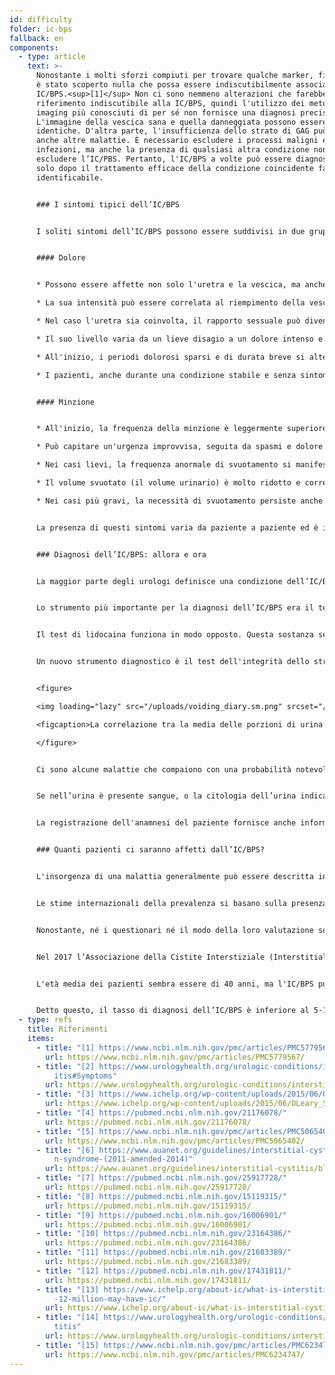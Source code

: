 ```yaml
---
id: difficulty
folder: ic-bps
fallback: en
components:
  - type: article
    text: >-
      Nonostante i molti sforzi compiuti per trovare qualche marker, finora non
      è stato scoperto nulla che possa essere indiscutibilmente associato alla
      IC/BPS.<sup>[1]</sup> Non ci sono nemmeno alterazioni che farebbero
      riferimento indiscutibile alla IC/BPS, quindi l'utilizzo dei metodi di
      imaging più conosciuti di per sé non fornisce una diagnosi precisa.
      L'immagine della vescica sana e quella danneggiata possono essere
      identiche. D'altra parte, l'insufficienza dello strato di GAG può indicare
      anche altre malattie. È necessario escludere i processi maligni e le
      infezioni, ma anche la presenza di qualsiasi altra condizione non può
      escludere l’IC/PBS. Pertanto, l'IC/BPS a volte può essere diagnosticato
      solo dopo il trattamento efficace della condizione coincidente facilmente
      identificabile.


      ### I sintomi tipici dell’IC/BPS


      I soliti sintomi dell’IC/BPS possono essere suddivisi in due gruppi principali.<sup>[2]</sup>


      #### Dolore


      * Possono essere affette non solo l'uretra e la vescica, ma anche il basso ventre, l'area pelvica o perineale (inoltre nel caso delle donne la vagina, nel caso degli uomini lo scroto e il pene)

      * La sua intensità può essere correlata al riempimento della vescica, mentre la minzione può ridurla temporaneamente

      * Nel caso l'uretra sia coinvolta, il rapporto sessuale può diventare doloroso

      * Il suo livello varia da un lieve disagio a un dolore intenso e atroce

      * All'inizio, i periodi dolorosi sparsi e di durata breve si alternano con intervalli lunghi, senza sintomi. Con il progredire dell'IC/BPS, il dolore diventa permanente e può manifestarsi indipendentemente dallo svuotamento

      * I pazienti, anche durante una condizione stabile e senza sintomi di lunga durata, possono manifestare momenti di recidiva di volta in volta.


      #### Minzione


      * All'inizio, la frequenza della minzione è leggermente superiore al normale. Nei casi più gravi è possibile osservare 60-80 minzioni al giorno.

      * Può capitare un'urgenza improvvisa, seguita da spasmi e dolore.

      * Nei casi lievi, la frequenza anormale di svuotamento si manifesta soltanto durante il giorno. Con il progredire della sindrome si sviluppa la nicturia, la necessità di svuotamento può avvenire varie volte durante la notte.

      * Il volume svuotato (il volume urinario) è molto ridotto e correlato alla quantità del liquido consumato.

      * Nei casi più gravi, la necessità di svuotamento persiste anche dopo la minzione.


      La presenza di questi sintomi varia da paziente a paziente ed è influenzata da diversi fattori. Cioè, il consumo di determinati cibi e bevande, la quantità di stress fisico e/o mentale, i disturbi digestivi, le infezioni urinarie (IVU) e (in caso delle donne) il ciclo mestruale (i sintomi di solito peggiorano dopo l'ovulazione).


      ### Diagnosi dell’IC/BPS: allora e ora


      La maggior parte degli urologi definisce una condizione dell’IC/BPS se i sintomi caratteristici persistono durante un certo periodo (1,5–6 mesi) di modo che tutte le patologie con sintomi simili possano essere escluse. La compilazione di questionari può identificare la presenza di sintomi; l'Indice di sintomi O’Leary-Sant è uno di quelli più utilizzati.<sup>[3]</sup> Comunque, siccome nessun test di laboratorio o qualsiasi altro tipo di esame può confermare con inequivocabile sicurezza, la condizione dell’IC/BPS non può mai essere diagnosticata con una certezza del 100%. Per fortuna, non ci sono soltanto un pugno di esami supplementari che possono essere utilizzati per affinare la diagnosi, ma anche la pratica medica è migliorata notevolmente in questo campo nel corso degli ultimi anni.


      Lo strumento più importante per la diagnosi dell’IC/BPS era il test di sensibilità al potassio (PST) (detto test di Parsons o PST). Ciò ha confermato l'insufficienza dello strato di GAG con il dolore generato dal cloruro di potassio instillato nella vescica.<sup>[4]</sup> (In caso di uno strato di GAG sano non si osserva un dolore significativo). Questo strumento, nonostante, non soltanto era inutilmente invasivo ma anche sgradevole, dato che i pazienti avevano forti dolori provocati dalla soluzione stessa. Nemmeno il test di Parsons ha fornito informazioni per un'analisi quantitativa. In una versione successiva di questo test di sensibilità (test di Parsons modificato) la vescica è stata riempita con una soluzione diluita di cloruro di potassio, per determinarne la sua capacità massima, quindi lo stesso processo è stato ripetuto con una soluzione fisiologica. La proporzione di questi due valori si riferiva alla sensibilità della parete vescicale per la concentrazione dell'urina. Sebbene il test di Parsons modificato potesse essere utilizzato anche per misurazioni quantitative, era altrettanto invasivo, richiedeva tempo e la sua precisione non era superiore a quella della versione originale. Pertanto, nessuno dei due test è raccomandato nelle linee guida recenti.<sup>[5],[6]</sup>


      Il test di lidocaina funziona in modo opposto. Questa sostanza serve a mitigare il dolore alla vescica, quindi dato che la fonte del dolore è la vescica stessa, la lidocaina instillata riduce i sintomi in caso dell’IC/BPS.<sup>[7]</sup> Questo metodo è decisamente più confortevole del test di sensibilità al potassio, ma è altrettanto invasivo e non permette nemmeno le analisi quantitative.


      Un nuovo strumento diagnostico è il test dell'integrità dello strato di GAG, che utilizza un diario minzionale di due giorni, il che è un metodo non invasivo e indolore. Questo test si basa sul fatto che per osservare la correlazione tra la concentrazione dell’urina e la capacità vescicale non è necessario instillare nulla; la soluzione di sali disciolti è già presente - sotto forma della stessa urina. La concentrazione delle sostanze urinarie - sali inclusi - dipende dalla quantità di liquido consumato. Il volume di ogni minzione può essere misurato per un giorno in cui il paziente consuma meno liquido possibile, e dopo la stessa cosa può essere eseguita il secondo giorno in cui il paziente consuma quanto più liquido possibile. In caso di una parete vescicale sana, non c'è correlazione tra i volumi medi svuotati e l'assunzione di liquidi. Nella fase iniziale dell’IC/BPS, il consumo di liquidi più elevato provoca porzioni di urina superiori del 30-50%. Con il progredire della malattia, la differenza aumenta fino al 50-100%; nei casi più gravi, può raggiungere il 300-500%. Pertanto, il diario minzionale di 2 giorni non soltanto indica se la parete vescicale è danneggiata, ma fornisce anche una descrizione numerica della misura del danno. Perciò, il test dell'integrità dello strato di GAG permette anche l'analisi quantitativa.


      <figure>

      <img loading="lazy" src="/uploads/voiding_diary.sm.png" srcset="/uploads/voiding_diary.png 2x, /uploads/voiding_diary.sm.png 1x" alt="voiding diary"/>

      <figcaption>La correlazione tra la media delle porzioni di urina diurne e la quantità totale di urina diurna, in caso di persone sane e i pazienti con IC/BPS (cfr. figura).</figcaption>

      </figure>


      Ci sono alcune malattie che compaiono con una probabilità notevolmente maggiore insieme all’IC/BPS; la loro presenza può sostenere la diagnosi. Questo gruppo è costituito da sintomi allergici, emicrania, sindrome dell'intestino irritabile, endometriosi, vulvodinia, sindrome da stanchezza cronica, sindrome di Sjögren, disturbo di panico e molte altre condizioni.<sup>[8]</sup>


      Se nell’urina è presente sangue, o la citologia dell’urina indica la possibilità di un processo maligno (o c'è un risultato inequivocabilmente positivo), o le condizioni del paziente peggiorano nonostante la terapia combinata ricevuta, si raccomanda eseguire la cistoscopia a bassa pressione per esaminare se è presente un cancro alla vescica o un'altra malattia con sintomi simili. La biopsia della mucosa vescicale viene eseguita solo se l'immagine cistoscopica rivela aree che possono indicare neoplasie maligne. Se la cistoscopia non solleva il sospetto di neoplasie maligne, si deve eseguire la citologia delle urine, essendo questo il metodo non invasivo più sensibile.


      La registrazione dell'anamnesi del paziente fornisce anche informazioni utili. Ciò dovrebbe comprendere non soltanto i sintomi attuali ma anche la storia delle loro infezioni precedenti, altre malattie di cui soffrono (principalmente concentrandosi sulle malattie autoimmuni e sui disturbi digestivi), i medicinali e/o gli antibiotici assunti al momento o previamente, la dieta dei pazienti e altre caratteristiche dello stile di vita e la correlazione tra i sintomi e le informazioni sopra descritte.


      ### Quanti pazienti ci saranno affetti dall’IC/BPS?


      L'insorgenza di una malattia generalmente può essere descritta in base a due tipi di dati. L’incidenza significa i nuovi casi registrati durante un certo periodo (di solito un anno). La prevalenza, invece, indica la quantità totale di persone affette dalla malattia in un determinato momento. Nel caso dell’IC/BPS, che sembra di essere una condizione permanente, questi ultimi dati sono rilevanti.


      Le stime internazionali della prevalenza si basano sulla presenza di sintomi, sulla compilazione di questionari e sui dati dei pazienti diagnosticati con sindrome IC/BPS. Il numero di persone affette dall’IC/BPS viene solitamente indicato in proporzione di 100.000 persone.


      Nonostante, né i questionari né il modo della loro valutazione sono standardizzati. Alcuni studi che hanno utilizzato soltanto i dati raccolti dai medici che si erano concentrati sui casi diagnosticati di IC/BPS hanno concluso una prevalenza di 45-197/100.000.<sup>[9]</sup> D'altra parte, un'indagine in cui le famiglie erano state contattate per telefono ha stimato 1.900-4.200/100.000 uomini e 2.750-6350/100.000 donne affette da IC/BPS. Soltanto il 10% di quest'ultimo gruppo era stato diagnosticato.<sup>[10],[11]</sup> Secondo un'altra ricerca basata sull'auto-segnalazione via e-mail, l'IC/BPS può riguardare 258–13,114/100,000 persone, dipendendo dal metodo di calcolo.<sup>[12]</sup>


      Nel 2017 l’Associazione della Cistite Interstiziale (Interstitial Cystitis Association, ICA) ha riferito che solo negli Stati Uniti ci sono 3-8 milioni di donne e 1-4 milioni di uomini affetti dall’IC/BPS.<sup>[13]</sup> Sembra che negli ultimi anni questa stima sia stata accettata in molti documenti e da tante organizzazioni pertinenti.<sup>[14],[15]</sup> Considerando la media di entrambi i valori, una prevalenza di 2.400/100.000 sembra di essere un calcolo ragionevole.


      L'età media dei pazienti sembra essere di 40 anni, ma l'IC/BPS può manifestarsi sia in età più giovane che in età più avanzata.


      Detto questo, il tasso di diagnosi dell’IC/BPS è inferiore al 5-10%, anche nei paesi con l'assistenza sanitaria più avanzata. Non c'è nessun altro disturbo di questa gravità, che abbia un tasso diagnostico inferiore.
  - type: refs
    title: Riferimenti
    items:
      - title: "[1] https://www.ncbi.nlm.nih.gov/pmc/articles/PMC5779567/"
        url: https://www.ncbi.nlm.nih.gov/pmc/articles/PMC5779567/
      - title: "[2] https://www.urologyhealth.org/urologic-conditions/interstitial-cyst\
          itis#Symptoms"
        url: https://www.urologyhealth.org/urologic-conditions/interstitial-cystitis#Symptoms
      - title: "[3] https://www.ichelp.org/wp-content/uploads/2015/06/OLeary_Sant.pdf"
        url: https://www.ichelp.org/wp-content/uploads/2015/06/OLeary_Sant.pdf
      - title: "[4] https://pubmed.ncbi.nlm.nih.gov/21176078/"
        url: https://pubmed.ncbi.nlm.nih.gov/21176078/
      - title: "[5] https://www.ncbi.nlm.nih.gov/pmc/articles/PMC5065402/"
        url: https://www.ncbi.nlm.nih.gov/pmc/articles/PMC5065402/
      - title: "[6] https://www.auanet.org/guidelines/interstitial-cystitis/bladder-pai\
          n-syndrome-(2011-amended-2014)"
        url: https://www.auanet.org/guidelines/interstitial-cystitis/bladder-pain-syndrome-(2011-amended-2014)
      - title: "[7] https://pubmed.ncbi.nlm.nih.gov/25917728/"
        url: https://pubmed.ncbi.nlm.nih.gov/25917728/
      - title: "[8] https://pubmed.ncbi.nlm.nih.gov/15119315/"
        url: https://pubmed.ncbi.nlm.nih.gov/15119315/
      - title: "[9] https://pubmed.ncbi.nlm.nih.gov/16006901/"
        url: https://pubmed.ncbi.nlm.nih.gov/16006901/
      - title: "[10] https://pubmed.ncbi.nlm.nih.gov/23164386/"
        url: https://pubmed.ncbi.nlm.nih.gov/23164386/
      - title: "[11] https://pubmed.ncbi.nlm.nih.gov/21683389/"
        url: https://pubmed.ncbi.nlm.nih.gov/21683389/
      - title: "[12] https://pubmed.ncbi.nlm.nih.gov/17431811/"
        url: https://pubmed.ncbi.nlm.nih.gov/17431811/
      - title: "[13] https://www.ichelp.org/about-ic/what-is-interstitial-cystitis/4-to\
          -12-million-may-have-ic/"
        url: https://www.ichelp.org/about-ic/what-is-interstitial-cystitis/4-to-12-million-may-have-ic/
      - title: "[14] https://www.urologyhealth.org/urologic-conditions/interstitial-cys\
          titis"
        url: https://www.urologyhealth.org/urologic-conditions/interstitial-cystitis
      - title: "[15] https://www.ncbi.nlm.nih.gov/pmc/articles/PMC6234747/"
        url: https://www.ncbi.nlm.nih.gov/pmc/articles/PMC6234747/
---
```


